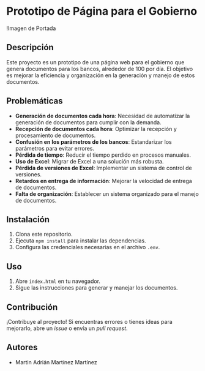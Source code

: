 # Prototipo de Página para el Gobierno

!Imagen de Portada

## Descripción
Este proyecto es un prototipo de una página web para el gobierno que genera documentos para los bancos, alrededor de 100 por día. El objetivo es mejorar la eficiencia y organización en la generación y manejo de estos documentos.

## Problemáticas
- **Generación de documentos cada hora**: Necesidad de automatizar la generación de documentos para cumplir con la demanda.
- **Recepción de documentos cada hora**: Optimizar la recepción y procesamiento de documentos.
- **Confusión en los parámetros de los bancos**: Estandarizar los parámetros para evitar errores.
- **Pérdida de tiempo**: Reducir el tiempo perdido en procesos manuales.
- **Uso de Excel**: Migrar de Excel a una solución más robusta.
- **Pérdida de versiones de Excel**: Implementar un sistema de control de versiones.
- **Retardos en entrega de información**: Mejorar la velocidad de entrega de documentos.
- **Falta de organización**: Establecer un sistema organizado para el manejo de documentos.

## Instalación
1. Clona este repositorio.
2. Ejecuta `npm install` para instalar las dependencias.
3. Configura las credenciales necesarias en el archivo `.env`.

## Uso
1. Abre `index.html` en tu navegador.
2. Sigue las instrucciones para generar y manejar los documentos.

## Contribución
¡Contribuye al proyecto! Si encuentras errores o tienes ideas para mejorarlo, abre un *issue* o envía un *pull request*.

## Autores
- Martin Adrián Martínez Martínez
